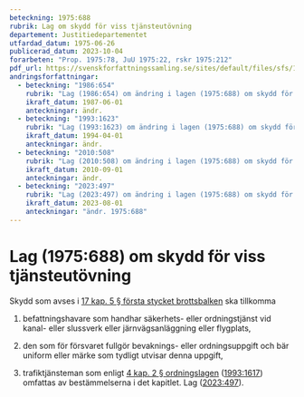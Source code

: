 ```yaml
---
beteckning: 1975:688
rubrik: Lag om skydd för viss tjänsteutövning
departement: Justitiedepartementet
utfardad_datum: 1975-06-26
publicerad_datum: 2023-10-04
forarbeten: "Prop. 1975:78, JuU 1975:22, rskr 1975:212"
pdf_url: https://svenskforfattningssamling.se/sites/default/files/sfs/1975-06/SFS1975-688.pdf
andringsforfattningar:
  - beteckning: "1986:654"
    rubrik: "Lag (1986:654) om ändring i lagen (1975:688) om skydd för viss tjänsteutövning"
    ikraft_datum: 1987-06-01
    anteckningar: ändr.
  - beteckning: "1993:1623"
    rubrik: "Lag (1993:1623) om ändring i lagen (1975:688) om skydd för viss tjänsteutövning"
    ikraft_datum: 1994-04-01
    anteckningar: ändr.
  - beteckning: "2010:508"
    rubrik: "Lag (2010:508) om ändring i lagen (1975:688) om skydd för viss tjänsteutövning"
    ikraft_datum: 2010-09-01
    anteckningar: ändr.
  - beteckning: "2023:497"
    rubrik: "Lag (2023:497) om ändring i lagen (1975:688) om skydd för viss tjänsteutövning"
    ikraft_datum: 2023-08-01
    anteckningar: "ändr. 1975:688"
---
```


# Lag (1975:688) om skydd för viss tjänsteutövning

Skydd som avses i [17 kap. 5 § första stycket brottsbalken](https://selex.se/eli/sfs/1962/700#kap17.5) ska tillkomma

1. befattningshavare som handhar säkerhets- eller ordningstjänst vid kanal- eller slussverk eller järnvägsanläggning eller flygplats,

2. den som för försvaret fullgör bevaknings- eller ordningsuppgift och bär uniform eller märke som tydligt utvisar denna uppgift,

3. trafiktjänsteman som enligt [4 kap. 2 § ordningslagen](https://selex.se/eli/sfs/1993/1617#kap4.2) ([1993:1617](https://selex.se/eli/sfs/1993/1617)) omfattas av bestämmelserna i det kapitlet. Lag ([2023:497](https://selex.se/eli/sfs/2023/497)).